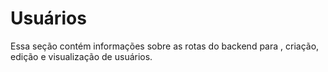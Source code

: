 # Usuários

Essa seção contém informações sobre as rotas do backend para , criação, edição e visualização de usuários. 

